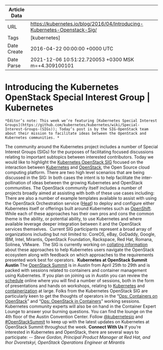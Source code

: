 |             Article Data             ||
| ----------------- | ----------------- |
| URL               | https://kubernetes.io/blog/2016/04/Introducing-Kubernetes-Openstack-Sig/        |
| Tags              | [kubernetes]       |
| Date Create       | 2016-04-22 00:00:00 &#43;0000 UTC |
| Date Parse        | 2021-12-06 10:51:22.720053 &#43;0300 MSK m=&#43;4.309100101  |

#  Introducing the Kubernetes OpenStack Special Interest Group  | Kubernetes

	
	
	
	
	*Editor’s note: This week we’re featuring [Kubernetes Special Interest Groups](https://github.com/kubernetes/kubernetes/wiki/Special-Interest-Groups-(SIGs)); Today’s post is by the SIG-OpenStack team about their mission to facilitate ideas between the OpenStack and Kubernetes communities. *
The community around the Kubernetes project includes a number of Special Interest Groups (SIGs) for the purposes of facilitating focused discussions relating to important subtopics between interested contributors. Today we would like to highlight the [Kubernetes OpenStack SIG](https://github.com/kubernetes/kubernetes/wiki/SIG-Openstack) focused on the interaction between [Kubernetes](http://kubernetes.io/) and [OpenStack](http://www.openstack.org/), the Open Source cloud computing platform.
There are two high level scenarios that are being discussed in the SIG:
In both cases the intent is to help facilitate the inter-pollination of ideas between the growing Kubernetes and OpenStack communities. The OpenStack community itself includes a number of projects broadly aimed at assisting with both of these use cases including:
There are also a number of example templates available to assist with using the OpenStack Orchestration service ([Heat](http://governance.openstack.org/reference/projects/heat.html)) to deploy and configure either Kubernetes itself or offerings built around Kubernetes such as [OpenShift](https://github.com/redhat-openstack/openshift-on-openstack/). While each of these approaches has their own pros and cons the common theme is the ability, or potential ability, to use Kubernetes and where available leverage deeper integration between it and the OpenStack services themselves. 
Current SIG participants represent a broad array of organizations including but not limited to: CoreOS, eBay, GoDaddy, Google, IBM, Intel, Mirantis, OpenStack Foundation, Rackspace, Red Hat, Romana, Solinea, VMware. 
The SIG is currently working on [collating information](https://docs.google.com/document/d/1wNl_xcITKwzUsFNRu5npUTJuh9pbJAdzzpG6Cd2Fcp0/edit?ts=57033dd6) about these approaches to help Kubernetes users navigate the OpenStack ecosystem along with feedback on which approaches to the requirements presented work best for operators. 
**Kubernetes at OpenStack Summit Austin**
The [OpenStack Summit](https://www.openstack.org/summit/austin-2016/) is in Austin from April 25th to 29th and is packed with sessions related to containers and container management using Kubernetes. If you plan on joining us in Austin you can review the [schedule](https://www.openstack.org/summit/austin-2016/summit-schedule/) online where you will find a number of sessions, both in the form of presentations and hands on workshops, relating to [Kubernetes](https://www.openstack.org/summit/austin-2016/summit-schedule/global-search?t=Kubernetes) and [containerization](https://www.openstack.org/summit/austin-2016/summit-schedule/global-search?t=containers) at large. Folks from the Kubernetes OpenStack SIG are particularly keen to get the thoughts of operators in the “[Ops: Containers on OpenStack](https://www.openstack.org/summit/austin-2016/summit-schedule/events/9500)” and “[Ops: OpenStack in Containers](https://www.openstack.org/summit/austin-2016/summit-schedule/events/9501)” working sessions.
Kubernetes community experts will also be on hand in the Container Expert Lounge to answer your burning questions. You can find the lounge on the 4th floor of the Austin Convention Center.
Follow [@kubernetesio](https://twitter.com/kubernetesio) and [#OpenStackSummit](https://twitter.com/search?q=%23openstacksummit) to keep up with the latest updates on Kubernetes at OpenStack Summit throughout the week.
**Connect With Us**
If you’re interested in Kubernetes and OpenStack, there are several ways to participate:
*-- Steve Gordon, Principal Product Manager at Red Hat, and Ihor Dvoretskyi, OpenStack Operations Engineer at Mirantis*


	

	



